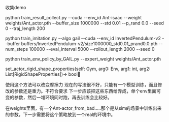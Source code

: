 

收集demo

python train_result_collect.py --cuda --env_id Ant-isaac  --weight weights/Ant_actor.pth  --buffer_size 1000000 --std 0.01 --p_rand 0.0 --seed 0 --traj_length 200

python train_imitation.py --algo gail --cuda --env_id InvertedPendulum-v2 --buffer buffers/InvertedPendulum-v2/size1000000_std0.01_prand0.0.pth --num_steps 100000 --eval_interval 5000 --rollout_length 2000 --seed 0


python train_env_policy_by_GAIL.py --expert_weight weights/Ant_actor.pth


set_actor_rigid_shape_properties(self: Gym, arg0: Env, arg1: int, arg2: List[RigidShapeProperties])→ bool

<!-- TODO 发挥IsaacGym的并行优势-->
使用这个方法可以改变摩擦力
现在的写法很不好，只能有一个模型训练，而且修改的参数还是重力。不符合要求
下一步应该把这些东西给弄成，单个env里面可变的参数，然后一堆环境同时跑，再去训练会比较好。


在weights里面，有一个Ant-actor_from_bad.....那个是从sim的场景中训练出来的参数，下一步需要将这个策略放到一个real的环境中。
